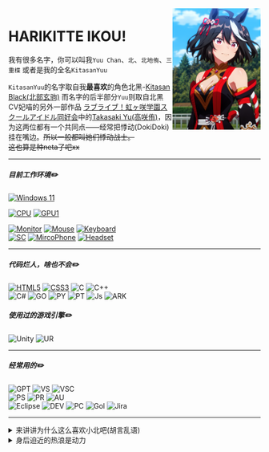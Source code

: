 <img align="right" src="https://github.com/KitasanYuu/About_KitaChan/blob/main/KitaImage/KitaKita1.jpg?raw=true" width="35%">

# HARIKITTE IKOU!

我有很多名字，你可以叫我`Yuu Chan`、`北`、`北地侑`、`三重楪`
或者是我的全名`KitasanYuu`

`KitasanYuu`的名字取自我**最喜欢**的角色北黑-[Kitasan Black(北部玄驹)](https://mzh.moegirl.org.cn/%E5%8C%97%E9%83%A8%E7%8E%84%E9%A9%B9)
而名字的后半部分`Yuu`则取自北黑CV妃喵的另外一部作品
[ラブライブ！虹ヶ咲学園スクールアイドル同好会](https://zh.moegirl.org.cn/LoveLive!%E8%99%B9%E5%92%B2%E5%AD%A6%E5%9B%AD%E5%AD%A6%E5%9B%AD%E5%81%B6%E5%83%8F%E5%90%8C%E5%A5%BD%E4%BC%9A)中的[Takasaki Yu(高咲侑)](https://zh.moegirl.org.cn/%E9%AB%98%E5%92%B2%E4%BE%91)，因为这两位都有一个共同点——经常把悸动(DokiDoki)挂在嘴边。~~所以一般都叫她们悸动战士。~~<br>
~~这也算是种neta了吧xx~~


---
##### 目前工作环境:pencil2:
[![Windows 11](https://img.shields.io/badge/Windows%2011-0078D6?style=flat-square&logo=Microsoft&logoColor=white)](https://www.microsoft.com/windows/windows-11)

[![CPU](https://img.shields.io/badge/Intel%20I9%2013900KF-0071C5?style=flat-square&logo=Intel&logoColor=white)](https://www.intel.cn/content/www/cn/zh/products/sku/230497/intel-core-i913900kf-processor-36m-cache-up-to-5-80-ghz/specifications.html)
[![GPU1](https://img.shields.io/badge/GeForce%20RTX%204090-76B900?style=flat-square&logo=NVIDIA&logoColor=white)](https://www.nvidia.cn/geforce/graphics-cards/40-series/rtx-4090/)

[![Monitor](https://img.shields.io/badge/HKC%20TG34C3U-5F259F?style=flat-square&logo=shotcut&logoColor=white)](http://www.szhk.com.cn/index.php?case=archive&act=show&aid=465) [![Mouse](https://img.shields.io/badge/G%20PRO%20Wireless-00B8FC?style=flat-square&logo=logitech&logoColor=white)](https://www.logitechg.com/zh-cn/products/gaming-mice/pro-x-superlight-wireless-mouse.910-005884.html?sp=1&searchclick=logi1) [![Keyboard](https://img.shields.io/badge/GANSS%203104TLI-0049AB?style=flat-square&logo=gitee&logoColor=white)](https://www.ganss.cn/forum/post/334273/)
<br>[![SC](https://img.shields.io/badge/Arturia%20Minifuse1-15C39A?style=flat-square&logo=arc&logoColor=white)](https://www.arturia.com/products/audio/minifuse/minifuse1) [![MircoPhone](https://img.shields.io/badge/Maono%20PD200X-FF6600?style=flat-square&logo=monster&logoColor=white)](https://www.maono.com/products/maono-pd200x-dynamic-usb-and-xlr-internet-microphone) [![Headset](https://img.shields.io/badge/Hecate%20G4%20S%20Pro-2C3454?style=flat-square&logo=walkman&logoColor=white)](https://www.edifier.com/product/product-560.html)

---
##### 代码烂人，啥也不会:pencil2:
[![HTML5](https://img.shields.io/badge/HTML5-E34F26.svg?style=flat-square&logo=HTML5&logoColor=white)](https://developer.mozilla.org/zh-CN/docs/Web/HTML) [![CSS3](https://img.shields.io/badge/CSS3-1572B6.svg?style=flat-square&logo=CSS3&logoColor=white)](https://developer.mozilla.org/zh-CN/docs/Web/CSS) ![C](https://img.shields.io/badge/C-A8B9CC.svg?style=flat-square&logo=C&logoColor=white) ![C++](https://img.shields.io/badge/C++-00599C.svg?style=flat-square&logo=cplusplus&logoColor=white) <br>![C#](https://img.shields.io/badge/C%20Sharp-512BD4.svg?style=flat-square&logo=csharp&logoColor=white)
![GO](https://img.shields.io/badge/Go-00ADD8.svg?style=flat-square&logo=Go&logoColor=white) ![PY](https://img.shields.io/badge/Python-3776AB.svg?style=flat-square&logo=Python&logoColor=white) ![PT](https://img.shields.io/badge/PyTorch-EE4C2C.svg?style=flat-square&logo=PyTorch&logoColor=white) ![Js](https://img.shields.io/badge/javascript-F7DF1E.svg?style=flat-square&logo=javascript&logoColor=white) ![ARK](https://img.shields.io/badge/ArkTS-000000.svg?style=flat-square&logo=harmonyos&logoColor=white)


##### 使用过的游戏引擎:pencil2:
![Unity](https://img.shields.io/badge/Unity-000000.svg?style=flat-square&logo=unity&logoColor=white) ![UR](https://img.shields.io/badge/UnrealEngine-0E1128.svg?style=flat-square&logo=unrealengine&logoColor=white)


---
##### 经常用的:pencil2:
![GPT](https://img.shields.io/badge/GPT-412991.svg?style=flat-square&logo=openai&logoColor=white) ![VS](https://img.shields.io/badge/Visual%20Studio-5C2D91.svg?style=flat-square&logo=visualstudio&logoColor=white) ![VSC](https://img.shields.io/badge/Visual%20Studio%20Code-007ACC.svg?style=flat-square&logo=visualstudiocode&logoColor=white) 
<br>![PS](https://img.shields.io/badge/Adobe%20Photoshop-31A8FF.svg?style=flat-square&logo=adobephotoshop&logoColor=white) ![PR](https://img.shields.io/badge/Adobe%20Premiere%20Pro-9999FF.svg?style=flat-square&logo=adobepremierepro&logoColor=white) ![AU](https://img.shields.io/badge/Adobe%20Audition-9999FF.svg?style=flat-square&logo=adobeaudition&logoColor=white)
<br>![Eclipse](https://img.shields.io/badge/Eclipse%20IDE-2C2255.svg?style=flat-square&logo=eclipseide&logoColor=white) ![DEV](https://img.shields.io/badge/DevEco%20Studio-2885F1.svg?style=flat-square&logo=harmonyos&logoColor=white) ![PC](https://img.shields.io/badge/PyCharm-000000.svg?style=flat-square&logo=Pycharm&logoColor=white) ![Gol](https://img.shields.io/badge/GoLand-000000.svg?style=flat-square&logo=Goland&logoColor=white) ![Jira](https://img.shields.io/badge/Jira-0052CC.svg?style=flat-square&logo=Jira&logoColor=white)

---

<details>
<summary>来讲讲为什么这么喜欢小北吧(胡言乱语)</summary>

既然说到小北了，那就不可避免地得提到她的本家——Umamusume(赛马娘)

在我印象里最早接触到这个作品是在我初中的时候，那个时候Umamusume的企划才刚刚起步(好像是2016年的样子)，我在某个手机壁纸软件里知晓了有这个企划的存在，不过并没有关注xx

后来时间一晃到2021年吧，没记错的话应该就是在那个时间点上，21年中旬在刷阿B番剧的时候偶然又翻到了这个熟悉又陌生的名字，老实说当时如果光看名字，可能我并不会点开去看这部作品，现在想想2016年第一次遇见这个企划就好像命中注定一般xx，抱着对过去的探求欲，我一口气看完了第一季，看完之后的反应就感觉比较平淡，怎么说呢......就是那种波澜不惊的感觉，好看，但也没那么好看（

看完了第一季，给我留下了很重的刻板印象————作为运动番赛马娘企划做到这种地步已经很好了。然后就是转折，第二季直接震碎了我对这个企划，以至于对番剧的刻板印象~~本想着大差不差都该是羁绊力量发挥作用吧。~~

第二季刚开头我就邂逅了小可爱——小北黑和小光钻。
<img align="center" src="https://github.com/KitasanYuu/About_KitaChan/blob/main/KitaImage/KitaMt.png?raw=true" width="100%">
两个小家伙虽然不是这部的主角，但CY把她们刻画地有血有肉，~~当时看到一半我甚至有些怀疑这是部群像剧xx，~~

~~这部作品的第二季给我带来的震撼实在过于巨大以至于现在看什么番都索然无味~~
~~咳咳，关于这些就不细谈了~~

第一次见到小北，我就有股莫名的亲切感，或许是因为她对未来的憧憬又或许是因为她的直来直往，小北完美地诠释了她的冠名“祭典少女”，她就好似那永不结束的祭典，无时不刻保持对未来的向往，对身边人的热情，就好似热闹的祭典氛围。

小北的好，是不可用言语表达的，她总是冲在最前面，她的领放不仅仅实在赛道上，更是在生活上。

看到遇到困难的人会去帮忙，有烦恼的人会去倾听……带着纯真的笑容奔跑着。向着充满耀眼光芒的未来前进！

~~编不下去了，谁会讨厌一个这样的元气少女呢~~

</details>

<details>
<summary>身后迫近的热浪是动力</summary>
（我就知道你快追上来了，小钻！）

啊，你果然很厉害。

可以听到你的呼吸声，
蹬地的声音也在逐渐逼近，
你如同光彩夺目的宝石，
让向前奔跑的我目眩神迷。
你总是这样，
从来不会给我放松的余地。

（不会让你超过去的……）

因为，脚下的道路已经清晰可见。

那些以咫尺之差输掉比赛的痛苦回忆，
现在也还深深地印在我的脑海里。
认真奔跑，互相使出全力，
以终点为目标奔跑。

因为痛苦、因为不甘、
因为快乐。
所以，我绝对不会输。
我不想输。

（但是，果然……）

快要被追上了。
想要获胜的信念，
从后方渐渐逼近。
强烈的信念化作热浪
炙烤着我的后背。

（嗯……真开心。
真开心啊，小钻。）

差不多要冲上来了吧。
你肯定又在笑吧？
我知道，因为我也在笑。
因为实在是太开心了，
想一直笑到最后。
所以——

##  “比赛还没结束！
##  这次一定是我赢！”
</details>

